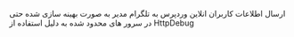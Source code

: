 ارسال اطلاعات کاربران انلاین وردپرس به تلگرام مدیر به صورت بهینه سازی شده
حتی در سرور های محدود شده 
به دلیل استفاده از HttpDebug

